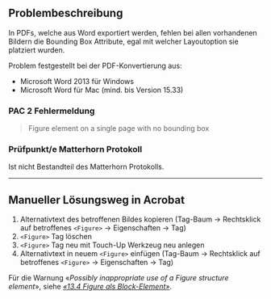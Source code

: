 ## Problembeschreibung

In PDFs, welche aus Word exportiert werden, fehlen bei allen vorhandenen Bildern die Bounding Box Attribute, egal mit welcher Layoutoption sie platziert wurden.

Problem festgestellt bei der PDF-Konvertierung aus:

* Microsoft Word 2013 für Windows
* Microsoft Word für Mac \(mind. bis Version 15.33\)

### PAC 2 Fehlermeldung

> Figure element on a single page with no bounding box

### Prüfpunkt/e Matterhorn Protokoll

Ist nicht Bestandteil des Matterhorn Protokolls.

---

## Manueller Lösungsweg in Acrobat

1. Alternativtext des betroffenen Bildes kopieren \(Tag-Baum → Rechtsklick auf betroffenes `<Figure>` → Eigenschaften → Tag\)
2. `<Figure>` Tag löschen
3. `<Figure>` Tag neu mit Touch-Up Werkzeug neu anlegen
4. Alternativtext in neuem `<Figure>` einfügen \(Tag-Baum → Rechtsklick auf betroffenes `<Figure>` → Eigenschaften → Tag\)

Für die Warnung «_Possibly inappropriate use of a Figure structure element_», siehe [_«13.4 Figure als Block-Element»_](/134-abbildung-als-block-element.md).

